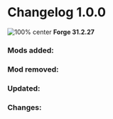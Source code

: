 # Changelog 1.0.0

![100% center](https://zupimages.net/up/20/17/mfyp.png)
**Forge 31.2.27**

### Mods added:

### Mod removed:

### Updated:

### Changes:
